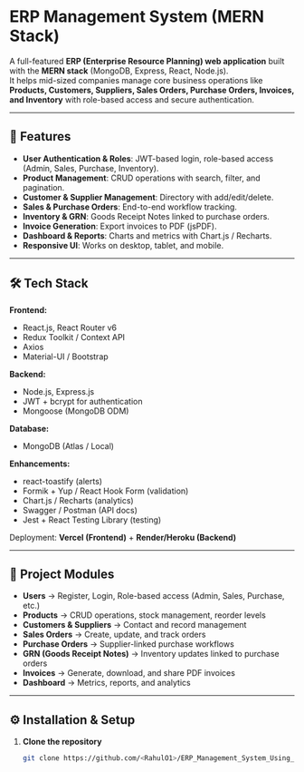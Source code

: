 # ERP Management System (MERN Stack)

A full-featured **ERP (Enterprise Resource Planning) web application** built with the **MERN stack** (MongoDB, Express, React, Node.js).  
It helps mid-sized companies manage core business operations like **Products, Customers, Suppliers, Sales Orders, Purchase Orders, Invoices, and Inventory** with role-based access and secure authentication.

---

## 🚀 Features
- **User Authentication & Roles**: JWT-based login, role-based access (Admin, Sales, Purchase, Inventory).
- **Product Management**: CRUD operations with search, filter, and pagination.
- **Customer & Supplier Management**: Directory with add/edit/delete.
- **Sales & Purchase Orders**: End-to-end workflow tracking.
- **Inventory & GRN**: Goods Receipt Notes linked to purchase orders.
- **Invoice Generation**: Export invoices to PDF (jsPDF).
- **Dashboard & Reports**: Charts and metrics with Chart.js / Recharts.
- **Responsive UI**: Works on desktop, tablet, and mobile.

---

## 🛠️ Tech Stack
**Frontend:**
- React.js, React Router v6  
- Redux Toolkit / Context API  
- Axios  
- Material-UI / Bootstrap  

**Backend:**
- Node.js, Express.js  
- JWT + bcrypt for authentication  
- Mongoose (MongoDB ODM)  

**Database:**
- MongoDB (Atlas / Local)  

**Enhancements:**
- react-toastify (alerts)  
- Formik + Yup / React Hook Form (validation)  
- Chart.js / Recharts (analytics)  
- Swagger / Postman (API docs)  
- Jest + React Testing Library (testing)  

Deployment: **Vercel (Frontend)** + **Render/Heroku (Backend)**  

---

## 📂 Project Modules
- **Users** → Register, Login, Role-based access (Admin, Sales, Purchase, etc.)
- **Products** → CRUD operations, stock management, reorder levels
- **Customers & Suppliers** → Contact and record management
- **Sales Orders** → Create, update, and track orders
- **Purchase Orders** → Supplier-linked purchase workflows
- **GRN (Goods Receipt Notes)** → Inventory updates linked to purchase orders
- **Invoices** → Generate, download, and share PDF invoices
- **Dashboard** → Metrics, reports, and analytics

---

## ⚙️ Installation & Setup

1. **Clone the repository**
   ```bash
   git clone https://github.com/<RahulO1>/ERP_Management_System_Using_MERN.git
